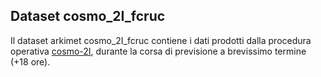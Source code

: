 Dataset cosmo_2I_fcruc
----------------------

Il dataset arkimet cosmo_2I_fcruc contiene i dati prodotti dalla
procedura operativa [cosmo-2I](cosmo-2I), durante la corsa di
previsione a brevissimo termine (+18 ore).

